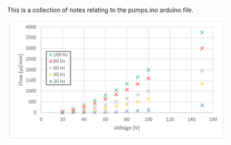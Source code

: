This is a collection of notes relating to the pumps.ino arduino file.

![Voltage and Frequency Relationship for mp6 Pumps](Voltage/Freq.png)
